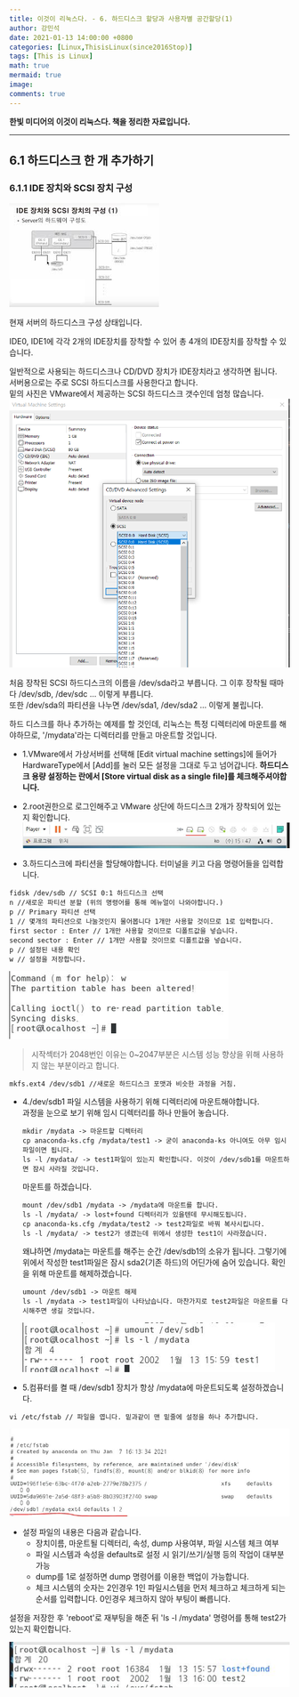 ```yaml
---
title: 이것이 리눅스다. - 6. 하드디스크 할당과 사용자별 공간할당(1)
author: 강민석
date: 2021-01-13 14:00:00 +0800
categories: [Linux,ThisisLinux(since2016Stop)]
tags: [This is Linux]
math: true
mermaid: true
image: 
comments: true
---
```


**한빛 미디어의 이것이 리눅스다. 책을 정리한 자료입니다.**

-----

## **6.1 하드디스크 한 개 추가하기**

### **6.1.1 IDE 장치와 SCSI 장치 구성**

![](/assets/img/sample/Linux/ThisisLinux/C6/ide.JPG)  

현재 서버의 하드디스크 구성 상태입니다.  

IDE0, IDE1에 각각 2개의 IDE장치를 장착할 수 있어 총 4개의 IDE장치를 장착할 수 있습니다.  

일반적으로 사용되는 하드디스크나 CD/DVD 장치가 IDE장치라고 생각하면 됩니다.  
서버용으로는 주로 SCSI 하드디스크를 사용한다고 합니다.  
밑의 사진은 VMware에서 제공하는 SCSI 하드디스크 갯수인데 엄청 많습니다.  
![](/assets/img/sample/Linux/ThisisLinux/C6/hard.PNG)  

처음 장착된 SCSI 하드디스크의 이름을 /dev/sda라고 부릅니다. 그 이후 장착될 때마다 /dev/sdb, /dev/sdc ... 이렇게 부릅니다.  
또한 /dev/sda의 파티션을 나누면 /dev/sda1, /dev/sda2 ... 이렇게 불립니다.  

하드 디스크를 하나 추가하는 예제를 할 것인데, 리눅스는 특정 디렉터리에 마운트를 해야하므로, '/mydata'라는 디렉터리를 만들고 마운트할 것입니다.  

- 1.VMware에서 가상서버를 선택해 [Edit virtual machine settings]에 들어가 HardwareType에서 [Add]를 눌러 모든 설정을 그대로 두고 넘어갑니다. **하드디스크 용량 설정하는 란에서 [Store virtual disk as a single file]를 체크해주셔야합니다.**  

- 2.root권한으로 로그인해주고 VMware 상단에 하드디스크 2개가 장착되어 있는 지 확인합니다.  
![](/assets/img/sample/Linux/ThisisLinux/C6/addhard.JPG)  

- 3.하드디스크에 파티션을 할당해야합니다. 터미널을 키고 다음 명령어들을 입력합니다.

```terminal
fidsk /dev/sdb // SCSI 0:1 하드디스크 선택
n //새로운 파티션 분할 (위의 명령어를 통해 메뉴얼이 나와야합니다.)
p // Primary 파티션 선택
1 // 몇개의 파티션으로 나눌것인지 물어봅니다 1개만 사용할 것이므로 1로 입력합니다.
first sector : Enter // 1개만 사용할 것이므로 디폴트값을 넣습니다.
second sector : Enter // 1개만 사용할 것이므로 디폴트값을 넣습니다.
p // 설정된 내용 확인
w // 설정을 저장합니다.
```

![](/assets/img/sample/Linux/ThisisLinux/C6/addhard2.JPG) 

> 시작섹터가 2048번인 이유는 0~2047부분은 시스템 성능 향상을 위해 사용하지 않는 부분이라고 합니다.

```terminal
mkfs.ext4 /dev/sdb1 //새로운 하드디스크 포맷과 비슷한 과정을 거침.
```

- 4./dev/sdb1 파일 시스템을 사용하기 위해 디렉터리에 마운트해야합니다.  
    과정을 눈으로 보기 위해 임시 디렉터리를 하나 만들어 놓습니다.
    ```terminal
    mkdir /mydata -> 마운트할 디렉터리
    cp anaconda-ks.cfg /mydata/test1 -> 굳이 anaconda-ks 아니여도 아무 임시파일이면 됩니다.
    ls -l /mydata/ -> test1파일이 있는지 확인합니다. 이것이 /dev/sdb1를 마운트하면 잠시 사라질 것입니다.
    ```

    마운트를 하겠습니다.  
    ```terminal
    mount /dev/sdb1 /mydata -> /mydata에 마운트를 합니다.
    ls -l /mydata/ -> lost+found 디렉터리가 있을텐데 무시해도됩니다.
    cp anaconda-ks.cfg /mydata/test2 -> test2파일로 바꿔 복사시킵니다.
    ls -l /mydata/ -> test2가 생겼는데 위에서 생성한 test1이 사라졌습니다.
    ```
    왜냐하면 /mydata는 마운트를 해주는 순간 /dev/sdb1의 소유가 됩니다. 그렇기에 위에서 작성한 test1파일은 잠시 sda2(기존 하드)의 어딘가에 숨어 있습니다. 확인을 위해 마운트를 해제하겠습니다.

    ```terminal
    umount /dev/sdb1 -> 마운트 해제
    ls -l /mydata -> test1파일이 나타났습니다. 마찬가지로 test2파일은 마운트를 다시해주면 생길 것입니다.
    ```

    ![](/assets/img/sample/Linux/ThisisLinux/C6/result1.JPG)  

- 5.컴퓨터를 켤 때 /dev/sdb1 장치가 항상 /mydata에 마운트되도록 설정하겠습니다.

```terminal
vi /etc/fstab // 파일을 엽니다. 밑과같이 맨 밑줄에 설정을 하나 추가합니다.
```
![](/assets/img/sample/Linux/ThisisLinux/C6/addhard3.JPG)  

- 설정 파일의 내용은 다음과 같습니다.
    + 장치이름, 마운트될 디렉터리, 속성, dump 사용여부, 파일 시스템 체크 여부
    + 파일 시스템과 속성을 defaults로 설정 시 읽기/쓰기/실행 등의 작업이 대부분 가능
    + dump를 1로 설정하면 dump 명령어를 이용한 백업이 가능합니다.
    + 체크 시스템의 숫자는 2인경우 1인 파일시스템을 먼저 체크하고 체크하게 되는 순서를 입력합니다. 0인경우 체크하지 않아 부팅이 빠릅니다.

설정을 저장한 후 'reboot'로 재부팅을 해준 뒤 'ls -l /mydata' 명령어를 통해 test2가 있는지 확인합니다.  

![](/assets/img/sample/Linux/ThisisLinux/C6/result2.JPG)  

    
